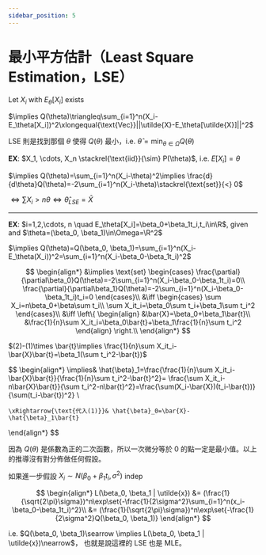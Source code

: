 ```yaml
---
sidebar_position: 5
---
```


# 最小平方估計（Least Square Estimation，LSE）

Let $X_i$ with $E_\theta[X_i]$ exists

$\implies Q(\theta)\triangleq\sum_{i=1}^n(X_i-E_\theta[X_i])^2\xlongequal{\text{Vec}}||\utilde{X}-E_\theta[\utilde{X}]||^2$

LSE 則是找到那個 $\theta$ 使得 $Q(\theta)$ 最小，i.e. $\hat{\theta}=\min_{\theta\in\Omega} Q(\theta)$

**EX**: $X_1, \cdots, X_n \stackrel{\text{iid}}{\sim} P(\theta)$, i.e. $E[X_i]=\theta$

$\implies Q(\theta)=\sum_{i=1}^n(X_i-\theta)^2\implies \frac{d}{d\theta}Q(\theta)=-2\sum_{i=1}^n(X_i-\theta)\stackrel{\text{set}}{<} 0$

$\iff \sum X_i>n\theta\iff \hat{\theta}_{LSE}=\bar{X}$

---

**EX**: $i=1,2,\cdots, n \quad E_\theta[X_i]=\beta_0+\beta_1t_i,t_i\in\R$, given and $\theta=(\beta_0, \beta_1)\in\Omega=\R^2$

$\implies Q(\theta)=Q(\beta_0, \beta_1)=\sum_{i=1}^n(X_i-E_\theta(X_i))^2=\sum_{i=1}^n(X_i-\beta_0-\beta_1t_i)^2$

$$
\begin{align*}
    &\implies \text{set} 
    \begin{cases}
        \frac{\partial}{\partial\beta_0}Q(\theta)=-2\sum_{i=1}^n(X_i-\beta_0-\beta_1t_i)=0\\
        \frac{\partial}{\partial\beta_1}Q(\theta)=-2\sum_{i=1}^n(X_i-\beta_0-\beta_1t_i)t_i=0
    \end{cases}\\
    &\iff
    \begin{cases}
        \sum X_i=n\beta_0+\beta\sum t_i\\
        \sum X_it_i=\beta_0\sum t_i+\beta_1\sum t_i^2
    \end{cases}\\
    &\iff
    \left\{
        \begin{align}
            &\bar{X}=\beta_0+\beta_1\bar{t}\\
            &\frac{1}{n}\sum X_it_i=\beta_0\bar{t}+\beta_1\frac{1}{n}\sum t_i^2
        \end{align}
    \right.\\
\end{align*}
$$

$(2)-(1)\times \bar{t}\implies \frac{1}{n}\sum X_it_i-\bar{X}\bar{t}=\beta_1(\sum t_i^2-\bar{t})$

$$
\begin{align*}
    \implies& \hat{\beta}_1=\frac{\frac{1}{n}\sum X_it_i-\bar{X}\bar{t}}{\frac{1}{n}\sum t_i^2-\bar{t}^2}=
\frac{\sum X_it_i-n\bar{X}\bar{t}}{\sum t_i^2-n\bar{t}^2}=\frac{\sum(X_i-\bar{X})(t_i-\bar{t})}{\sum(t_i-\bar{t})^2} \\

    \xRightarrow{\text{代入(1)}}& \hat{\beta}_0=\bar{X}-\hat{\beta}_1\bar{t}
\end{align*}
$$

因為 $Q(\theta)$ 是係數為正的二次函數，所以一次微分等於 0 的點一定是最小值。以上的推導沒有對分佈做任何假設。

如果進一步假設 $X_i\sim N(\beta_0+\beta_1t_i, \sigma^2)$ indep

$$
\begin{align*}
    L(\beta_0, \beta_1 | \utilde{x}) &= (\frac{1}{\sqrt{2\pi}\sigma})^n\exp\set{-\frac{1}{2\sigma^2}\sum_{i=1}^n(x_i-\beta_0-\beta_1t_i)^2}\\
    &= (\frac{1}{\sqrt{2\pi}\sigma})^n\exp\set{-\frac{1}{2\sigma^2}Q(\beta_0, \beta_1)}
\end{align*}
$$

i.e. $Q(\beta_0, \beta_1)\searrow \implies L(\beta_0, \beta_1 | \utilde{x})\nearrow$， 也就是說這裡的 LSE 也是 MLE。